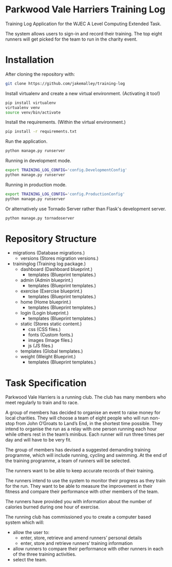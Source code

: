 Parkwood Vale Harriers Training Log
===================================

Training Log Application for the WJEC A Level Computing Extended Task.

The system allows users to sign-in and record their training. The top eight runners will get picked for the team to run in the charity event.

# Installation

After cloning the repository with: 
```bash
git clone https://github.com/jakemalley/training-log
```

Install virtualenv and create a new virtual environment. (Activating it too!)
```bash
pip install virtualenv 
virtualenv venv
source venv/bin/activate
```

Install the requirements. (Within the virtual environment.)
```bash
pip install -r requirements.txt
```

Run the application.
```bash
python manage.py runserver
```

Running in development mode.
```bash
export TRAINING_LOG_CONFIG='config.DevelopmentConfig'
python manage.py runserver
```

Running in production mode.
```bash
export TRAINING_LOG_CONFIG='config.ProductionConfig'
python manage.py runserver
```
Or alternatively use Tornado Server rather than Flask's development server.
```bash
python manage.py tornadoserver
```

# Repository Structure

- migrations                 (Database migrations.)
   - versions                (Stores migration versions.)
- traininglog                (Training log package.)
   - dashboard               (Dashboard blueprint.)
      - templates            (Blueprint templates.)
   - admin                   (Admin blueprint.)
      - templates            (Blueprint templates.)
   - exercise                (Exercise blueprint.)
      - templates            (Blueprint templates.)
   - home                    (Home blueprint.)
      - templates            (Blueprint templates.)
   - login                   (Login blueprint.)
      - templates            (Blueprint templates.)
   - static                  (Stores static content.)
      - css                  (CSS files.)
      - fonts                (Custom fonts.)
      - images               (Image files.)
      - js                   (JS files.)
   - templates               (Global templates.)
   - weight                  (Weight Blueprint.)
      - templates            (Blueprint templates.)

# Task Specification
Parkwood Vale Harriers is a running club. The club has many members who meet regularly to train and to race.

A group of members has decided to organise an event to raise money for local charities. They will choose a team of eight people who will run non-stop from John O’Groats to Land’s End, in the shortest time possible. They intend to organise the run as a relay with one person running each hour while others rest in the team’s minibus. Each runner will run three times per day and will have to be very fit.

The group of members has devised a suggested demanding training programme, which will include running, cycling and swimming. At the end of the training programme, a team of runners will be selected.

The runners want to be able to keep accurate records of their training.

The runners intend to use the system to monitor their progress as they train for the run. They want to be able to measure the improvement in their fitness and compare their performance with other members of the team.

The runners have provided you with information about the number of calories burned during one hour of exercise.

The running club has commissioned you to create a computer based system which will:
- allow the user to:
   - enter, store, retrieve and amend runners’ personal details
   - enter, store and retrieve runners’ training information
- allow runners to compare their performance with other runners in each of the three training activities.
- select the team.
